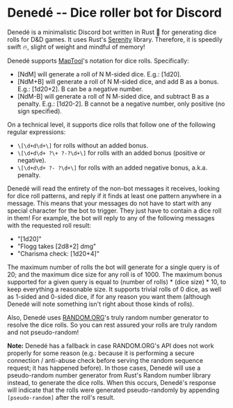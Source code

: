 # Denedé -- Dice roller bot for Discord
Denedé is a minimalistic Discord bot written in Rust 🦀 for generating dice rolls for D&D games. It uses Rust's [Serenity](https://github.com/serenity-rs/serenity) library. Therefore, it is speedily swift 🔥, slight of weight and mindful of memory!

Denedé supports [MapTool](https://github.com/RPTools/maptool)'s notation for dice rolls. Specifically:
 * [NdM] will generate a roll of N M-sided dice. E.g.: [1d20].
 * [NdM+B] will generate a roll of N M-sided dice, and add B as a bonus. E.g.: [1d20+2]. B can be a negative number.
 * [NdM-B] will generate a roll of N M-sided dice, and subtract B as a penalty. E.g.: [1d20-2]. B cannot be a negative number, only positive (no sign specified).

On a technical level, it supports dice rolls that follow one of the following regular expressions:
 * `\[\d+d\d+\]` for rolls without an added bonus.
 * `\[\d+d\d+ ?\+ ?-?\d+\]` for rolls with an added bonus (positive or negative).
 * `\[\d+d\d+ ?- ?\d+\]` for rolls with an added negative bonus, a.k.a. penalty.
 
Denedé will read the entirety of the non-bot messages it receives, looking for dice roll patterns, and reply if it finds at least one pattern anywhere in a message. This means that your messages do not have to start with any special character for the bot to trigger. They just have to contain a dice roll in them! For example, the bot will reply to any of the following messages with the requested roll result:
 * "[1d20]"
 * "Flogg takes [2d8+2] dmg"
 * "Charisma check: [1d20+4]"

The maximum number of rolls the bot will generate for a single query is of 20; and the maximum dice size for any roll is of 1000. The maximum bonus supported for a given query is equal to (number of rolls) * (dice size) * 10, to keep everything a reasonable size. It supports trivial rolls of 0 dice, as well as 1-sided and 0-sided dice, if for any reason you want them (although Denedé will note something isn't right about those kinds of rolls).

Also, Denedé uses [RANDOM.ORG](https://www.random.org)'s truly random number generator to resolve the dice rolls. So you can rest assured your rolls are truly random and not pseudo-random!

**Note:** Denedé has a fallback in case RANDOM.ORG's API does not work properly for some reason (e.g.: because it is performing a secure connection / anti-abuse check before serving the random sequence request; it has happened before). In those cases, Denedé will use a pseudo-random number generator from Rust's Random number library instead, to generate the dice rolls. When this occurs, Denedé's response will indicate that the rolls were generated pseudo-randomly by appending `[pseudo-random]` after the roll's result.

